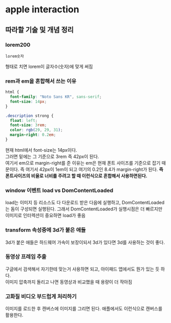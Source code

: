# apple interaction

## 따라할 기술 및 개념 정리

### lorem200

```
lorem숫자
```

형태로 치면 lorem이 글자수(숫자)에 맞게 써짐

### rem과 em을 혼합해서 쓰는 이유

```css
html {
  font-family: "Noto Sans KR", sans-serif;
  font-size: 14px;
}

.description strong {
  float: left;
  font-size: 3rem;
  color: rgb(29, 29, 31);
  margin-right: 0.2em;
}
```

현재 html에서 font-size는 14px이다.  
그러면 밑에는 그 기준으로 3rem 즉 42px이 된다.  
여기서 em으로 margin-right를 준 이유는 em은 현재 폰트 사이즈를 기준으로 잡기 때문이다. 즉 여기서 42px이 1em이 되고 여기의 0.2인 8.4가 margin-right가 된다. **즉 폰트사이즈의 비율로 너비를 주려고 할 때 이런식으로 혼합해서 사용하면된다.**

### window 이벤트 load vs DomContentLoaded

load는 이미지 등 리소스도 다 다운로드 받은 다음에 실행하고, DomContentLoaded는 돔이 구성되면 실행된다.
그래서 DomContentLoaded가 실행시점은 더 빠르지만 이미지로 인터렉션이 중요하면 load가 좋음

### transform 속성중에 3d가 붙은 애들

3d가 붙은 애들은 하드웨어 가속이 보장이되서 3d가 있다면 3d를 사용하는 것이 좋다.

### 동영상 프레임 추출

구글에서 검색해서 자기한테 맞는거 사용하면 되고, 아이패드 앱에서도 뭔가 있는 듯 하다.  
이미지 압축까지 돌리고 나면 동영상과 비교했을 때 용량이 더 작아짐

### 고화질 비디오 부드럽게 처리하기

이미지를 로드한 후 캔버스에 이미지를 그리면 된다. 애플에서도 이런식으로 캔버스를 활용한다.
